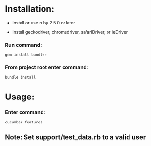 # Installation:


- Install or use ruby 2.5.0 or later

- Install geckodriver, chromedriver, safariDriver, or ieDriver


### Run command:
```
gem install bundler
```
### From project root enter command:
```
bundle install
```

# Usage:

### Enter command:
```
cucumber features
```

## Note: Set support/test_data.rb to a valid user
